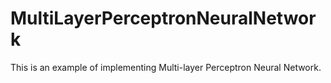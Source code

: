 # MultiLayerPerceptronNeuralNetwork

This is an example of implementing Multi-layer Perceptron Neural Network.

